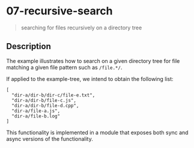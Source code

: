 # 07-recursive-search
> searching for files recursively on a directory tree

## Description
The example illustrates how to search on a given directory tree for file matching a given file pattern such as `/file.*/`.

If applied to the example-tree, we intend to obtain the following list:
```
[
  "dir-a/dir-b/dir-c/file-e.txt",
  "dir-a/dir-b/file-c.js",
  "dir-a/dir-b/file-d.cpp",
  "dir-a/file-a.js",
  "dir-a/file-b.log"
]
```

This functionality is implemented in a module that exposes both sync and async versions of the functionality.
